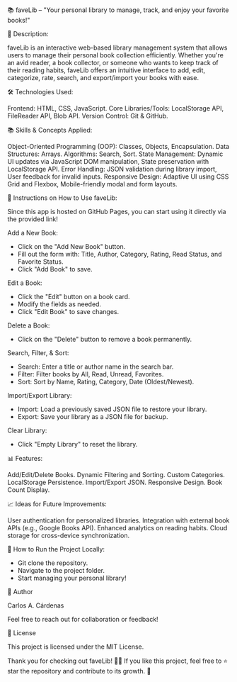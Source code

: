 📚 faveLib – "Your personal library to manage, track, and enjoy your favorite books!"


🚀 Description:

faveLib is an interactive web-based library management system that allows users to manage their personal book collection efficiently. Whether you're an avid reader, a book collector, or someone who wants to keep track of their reading habits, faveLib offers an intuitive interface to add, edit, categorize, rate, search, and export/import your books with ease.

🛠️ Technologies Used:

Frontend: HTML, CSS, JavaScript.
Core Libraries/Tools: LocalStorage API, FileReader API, Blob API.
Version Control: Git & GitHub.

📚 Skills & Concepts Applied:

Object-Oriented Programming (OOP): Classes, Objects, Encapsulation.
Data Structures: Arrays.
Algorithms: Search, Sort.
State Management: Dynamic UI updates via JavaScript DOM manipulation, State preservation with LocalStorage API.
Error Handling: JSON validation during library import, User feedback for invalid inputs.
Responsive Design: Adaptive UI using CSS Grid and Flexbox, Mobile-friendly modal and form layouts.

📖 Instructions on How to Use faveLib:

Since this app is hosted on GitHub Pages, you can start using it directly via the provided link!

Add a New Book:
- Click on the "Add New Book" button.
- Fill out the form with: Title, Author, Category, Rating, Read Status, and Favorite Status.
- Click "Add Book" to save.

Edit a Book:
- Click the "Edit" button on a book card.
- Modify the fields as needed.
- Click "Edit Book" to save changes.

Delete a Book:
- Click on the "Delete" button to remove a book permanently.

Search, Filter, & Sort:
- Search: Enter a title or author name in the search bar.
- Filter: Filter books by All, Read, Unread, Favorites.
- Sort: Sort by Name, Rating, Category, Date (Oldest/Newest).

Import/Export Library:
- Import: Load a previously saved JSON file to restore your library.
- Export: Save your library as a JSON file for backup.

Clear Library:
- Click "Empty Library" to reset the library.

📊 Features:

Add/Edit/Delete Books.
Dynamic Filtering and Sorting.
Custom Categories.
LocalStorage Persistence.
Import/Export JSON.
Responsive Design.
Book Count Display.

📈 Ideas for Future Improvements:

User authentication for personalized libraries.
Integration with external book APIs (e.g., Google Books API).
Enhanced analytics on reading habits.
Cloud storage for cross-device synchronization.


📜 How to Run the Project Locally:

- Git clone the repository.
- Navigate to the project folder.
- Start managing your personal library!

👤 Author

Carlos A. Cárdenas

Feel free to reach out for collaboration or feedback!

📄 License

This project is licensed under the MIT License.


Thank you for checking out faveLib! 📖✨ If you like this project, feel free to ⭐ star the repository and contribute to its growth. 🚀
